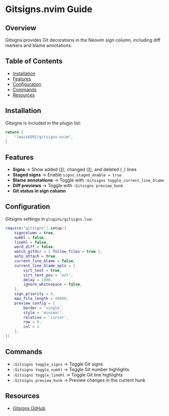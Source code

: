 # Gitsigns.nvim Guide

## Overview
Gitsigns provides Git decorations in the Neovim sign column, including diff markers and blame annotations.

## Table of Contents
  - [Installation](#installation)
  - [Features](#features)
  - [Configuration](#configuration)
  - [Commands](#commands)
  - [Resources](#resources)

## Installation
Gitsigns is included in the plugin list:
```lua
return {
    "lewis6991/gitsigns.nvim",
}
```

## Features
- **Signs** → Show added (`┃`), changed (`┃`), and deleted (`_`) lines
- **Staged signs** → Enable `signs_staged_enable = true`
- **Blame annotations** → Toggle with `:Gitsigns toggle_current_line_blame`
- **Diff previews** → Toggle with `:Gitsigns preview_hunk`
- **Git status in sign column**

## Configuration
Gitsigns settings in `plugins/gitsigns.lua`:
```lua
require("gitsigns").setup({
    signcolumn = true,
    numhl = false,
    linehl = false,
    word_diff = false,
    watch_gitdir = { follow_files = true },
    auto_attach = true,
    current_line_blame = false,
    current_line_blame_opts = {
        virt_text = true,
        virt_text_pos = 'eol',
        delay = 1000,
        ignore_whitespace = false,
    },
    sign_priority = 6,
    max_file_length = 40000,
    preview_config = {
        border = 'single',
        style = 'minimal',
        relative = 'cursor',
        row = 0,
        col = 1
    },
})
```

## Commands
- `:Gitsigns toggle_signs` → Toggle Git signs
- `:Gitsigns toggle_numhl` → Toggle Git number highlights
- `:Gitsigns toggle_linehl` → Toggle Git line highlights
- `:Gitsigns preview_hunk` → Preview changes in the current hunk

## Resources
- [Gitsigns GitHub](https://github.com/lewis6991/gitsigns.nvim)

